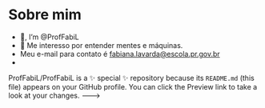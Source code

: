 # Sobre mim

- 👋, I’m @ProfFabiL
- 👀 Me interesso por entender mentes e máquinas.
- Meu e-mail para contato é fabiana.lavarda@escola.pr.gov.br
- 
ProfFabiL/ProfFabiL is a ✨ special ✨ repository because its `README.md` (this file) appears on your GitHub profile.
You can click the Preview link to take a look at your changes.
--->
